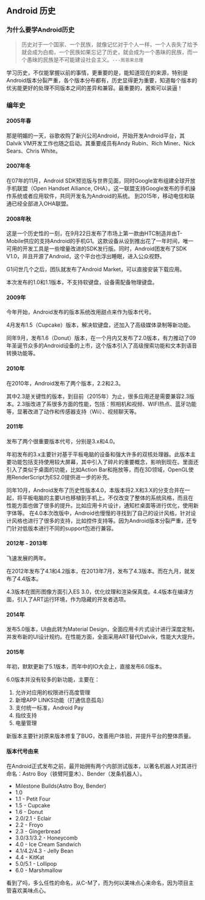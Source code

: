 ## Android 历史

### 为什么要学Android历史

>历史对于一个国家、一个民族，就像记忆对于个人一样，一个人丧失了给予就会成为白痴，一个民族如果忘记了历史，就会成为一个愚昧的民族，而一个愚昧的民族是不可能建设社会主义。`---周恩来总理`

学习历史，不仅能掌握以前的事情，更重要的是，能知道现在的来源，特别是Android版本分裂严重，各个版本分布都有，历史显得更为重要，知道每个版本的优劣能更好的处理不同版本之间的差异和兼容。最重要的，酱紫可以装逼！

### 编年史

#### 2005年春
那是明媚的一天，谷歌收购了新兴公司Android，开始开发Android平台，其Dalvik VM开发工作也随之启动。其重要成员有Andy Rubin、Rich Miner、Nick Sears、Chris White。

#### 2007年冬
在07年的11月，Android SDK预览版与世界见面，同时Google宣布组建全球开放手机联盟（Open Handset Alliance, OHA）。这一联盟支持Google发布的手机操作系统或者应用软件，共同开发名为Android的系统。
到2015年，移动电信和联通已经全部进入OHA联盟。

#### 2008年秋
这是一个历史性的一刻，在9月22日发布了市场上第一款由HTC制造并由T-Mobile供应的支持Android的手机G1。这款设备从设到推出花了一年时间，唯一可用的开发工具是一些增量改进的SDK发行版。同时，Android团发布了SDK V1.0，并且开源了Android，这个平台也浮出睡眠，进入公众视野。

G1问世几个之后，团队就发布了Android Market，可以直接安装下载应用。

本次发布的1.0和1.1版本，不支持软键盘，设备需配备物理键盘。

#### 2009年
今年开始，Android发布的版本系统改用甜点来作为版本代号。

4月发布1.5（Cupcake）版本，解决软键盘，还加入了高级媒体录制等新功能。

同年9月，发布1.6（Donut）版本，在一个月内又发布了2.0版本，有力推动了09年圣诞节众多的Android设备的上市，这个版本引入了高级搜索功能和文本到语音转换功能等。

#### 2010年
在2010年，Android发布了两个版本，2.2和2.3。

其中2.3是关键性的版本，到目前（2015年）为止，很多应用还是需要兼容2.3版本。2.3版改进了系很多方面的性能，包括：照相机和视频、WIFI热点、蓝牙功能等，显著改进了动作和传感器支持（Wii）、视频聊天等。

#### 2011年
发布了两个很重要版本代号，分别是3.x和4.0。

年初发布的3.x主要针对基于平板电脑的设备和强大许多的双核处理器。此版本主要功能包括支持使用较大屏幕，其中引入了碎片的重要概念，影响到现在。里面还引入了类似于桌面的功能，比如Action Bar和拖放等，而在3D领域，OpenGL使用RenderScript为ES2.0提供进一步的补充。

同年10月，Android发布了历史性版本4.0，本版本将2.X和3.X的分支合并在一起，将平板电脑的主要UI也移植到手机上。不仅改变了整体的系统风格，而且在性能方面也做了很多的提升。比如应用卡片设计，通知栏桌面等进行优化，使用新字体等。
在4.0本次改版中，Android也慢慢的寻找到了自己的设计风格，针对设计风格也进行了很多的支持，比如控件支持等。因为Android版本分裂严重，还专门针对低版本进行不同的support包进行兼容。

#### 2012年 - 2013年
飞速发展的两年。

在2012年发布了4.1和4.2版本，在2013年7月，发布了4.3版本。而在九月，就发布了4.4版本。

4.3版本在图形图像方面引入ES 3.0，优化纹理和渲染保真度。4.4版本在编译方面，引入了ART运行环境，作为隐藏的开发者选项。

#### 2014年
发布5.0版本，UI由此转为Material Design，全面应用卡片式设计进行深度定制，并发布新的UI设计规约。在性能方面，全面采用ART替代Dalvik，性能大大提升。

#### 2015年
年初，默默更新了5.1版本，而年中的IO大会上，直接发布6.0版本。

6.0版本并没有较多的新功能，主要在：
1. 允许对应用的权限进行高度管理
2. 新增APP LINKS功能（打通信息孤岛）
3. 支付统一标准，Android Pay
4. 指纹支持
5. 电量管理

新版本主要针对原来版本修复了BUG，改善用户体验，并提升平台的整体质量。

#### 版本代号由来
在Android正式发布之前，最开始拥有两个内部测试版本，以著名机器人对其进行命名：Astro Boy（铁臂阿童木）、Bender（发条机器人）。

* Milestone Builds(Astro Boy, Bender)
* 1.0
* 1.1 - Petit Four
* 1.5 - Cupcake
* 1.6 - Donut
* 2.0/2.1 - Eclair
* 2.2 - Froyo
* 2.3 - Gingerbread
* 3.0/3.1/3.2 - Honeycomb
* 4.0 - Ice Cream Sandwich
* 4.1/4.2/4.3 - Jelly Bean
* 4.4 - KitKat
* 5.0/5.1 - Lollipop
* 6.0 - Marshmallow

看到了吗，多么任性的命名，从C-M了，而为何以美味点心来命名，因为项目主管喜欢美味点心。